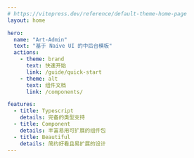 ```yaml
---
# https://vitepress.dev/reference/default-theme-home-page
layout: home

hero:
  name: "Art-Admin"
  text: "基于 Naive UI 的中后台模板"
  actions:
    - theme: brand
      text: 快速开始
      link: /guide/quick-start
    - theme: alt
      text: 组件文档
      link: /components/

features:
  - title: Typescript
    details: 完备的类型支持
  - title: Component
    details: 丰富易用可扩展的组件包
  - title: Beautiful
    details: 简约好看且易扩展的设计
---
```

